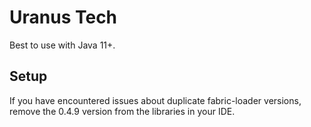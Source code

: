 # Uranus Tech

Best to use with Java 11+.

## Setup

If you have encountered issues about duplicate fabric-loader versions, remove the 0.4.9 version from the libraries in your IDE.